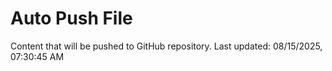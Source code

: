 # Auto Push File

Content that will be pushed to GitHub repository.
Last updated: 08/15/2025, 07:30:45 AM